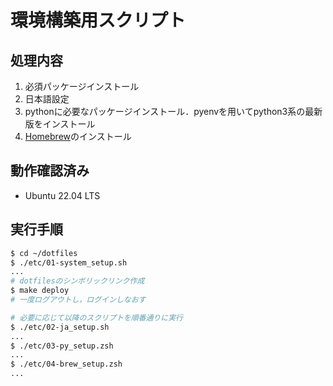 # 環境構築用スクリプト

## 処理内容

1. 必須パッケージインストール
2. 日本語設定
3. pythonに必要なパッケージインストール．pyenvを用いてpython3系の最新版をインストール
4. [Homebrew](https://brew.sh/)のインストール

## 動作確認済み

- Ubuntu 22.04 LTS

## 実行手順

```sh
$ cd ~/dotfiles
$ ./etc/01-system_setup.sh
...
# dotfilesのシンボリックリンク作成
$ make deploy
# 一度ログアウトし，ログインしなおす

# 必要に応じて以降のスクリプトを順番通りに実行
$ ./etc/02-ja_setup.sh
...
$ ./etc/03-py_setup.zsh
...
$ ./etc/04-brew_setup.zsh
...
```
